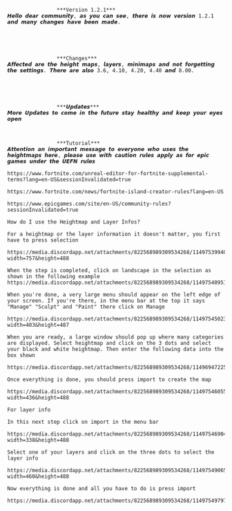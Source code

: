 					***Version 1.2.1***
	𝙃𝙚𝙡𝙡𝙤 𝙙𝙚𝙖𝙧 𝙘𝙤𝙢𝙢𝙪𝙣𝙞𝙩𝙮, 𝙖𝙨 𝙮𝙤𝙪 𝙘𝙖𝙣 𝙨𝙚𝙚, 𝙩𝙝𝙚𝙧𝙚 𝙞𝙨 𝙣𝙤𝙬 𝙫𝙚𝙧𝙨𝙞𝙤𝙣 1.2.1 𝙖𝙣𝙙 𝙢𝙖𝙣𝙮 𝙘𝙝𝙖𝙣𝙜𝙚𝙨 𝙝𝙖𝙫𝙚 𝙗𝙚𝙚𝙣 𝙢𝙖𝙙𝙚.

                                              



					***Changes***
	𝘼𝙛𝙛𝙚𝙘𝙩𝙚𝙙 𝙖𝙧𝙚 𝙩𝙝𝙚 𝙝𝙚𝙞𝙜𝙝𝙩 𝙢𝙖𝙥𝙨, 𝙡𝙖𝙮𝙚𝙧𝙨, 𝙢𝙞𝙣𝙞𝙢𝙖𝙥𝙨 𝙖𝙣𝙙 𝙣𝙤𝙩 𝙛𝙤𝙧𝙜𝙚𝙩𝙩𝙞𝙣𝙜 𝙩𝙝𝙚 𝙨𝙚𝙩𝙩𝙞𝙣𝙜𝙨. 𝙏𝙝𝙚𝙧𝙚 𝙖𝙧𝙚 𝙖𝙡𝙨𝙤 3.6, 4.10, 4.20, 4.40 𝙖𝙣𝙙 8.00.

                                              



 					***𝙐𝙥𝙙𝙖𝙩𝙚𝙨***
	𝙈𝙤𝙧𝙚 𝙐𝙥𝙙𝙖𝙩𝙚𝙨 𝙩𝙤 𝙘𝙤𝙢𝙚 𝙞𝙣 𝙩𝙝𝙚 𝙛𝙪𝙩𝙪𝙧𝙚 𝙨𝙩𝙖𝙮 𝙝𝙚𝙖𝙡𝙩𝙝𝙮 𝙖𝙣𝙙 𝙠𝙚𝙚𝙥 𝙮𝙤𝙪𝙧 𝙚𝙮𝙚𝙨 𝙤𝙥𝙚𝙣



					***Tutorial***
  	𝘼𝙩𝙩𝙚𝙣𝙩𝙞𝙤𝙣 𝙖𝙣 𝙞𝙢𝙥𝙤𝙧𝙩𝙖𝙣𝙩 𝙢𝙚𝙨𝙨𝙖𝙜𝙚 𝙩𝙤 𝙚𝙫𝙚𝙧𝙮𝙤𝙣𝙚 𝙬𝙝𝙤 𝙪𝙨𝙚𝙨 𝙩𝙝𝙚 𝙝𝙚𝙞𝙜𝙝𝙩𝙢𝙖𝙥𝙨 𝙝𝙚𝙧𝙚, 𝙥𝙡𝙚𝙖𝙨𝙚 𝙪𝙨𝙚 𝙬𝙞𝙩𝙝 𝙘𝙖𝙪𝙩𝙞𝙤𝙣 𝙧𝙪𝙡𝙚𝙨 𝙖𝙥𝙥𝙡𝙮 𝙖𝙨 𝙛𝙤𝙧 𝙚𝙥𝙞𝙘 𝙜𝙖𝙢𝙚𝙨 𝙪𝙣𝙙𝙚𝙧 𝙩𝙝𝙚 𝙐𝙀𝙁𝙉 𝙧𝙪𝙡𝙚𝙨

	https://www.fortnite.com/unreal-editor-for-fortnite-supplemental-terms?lang=en-US&sessionInvalidated=true

	https://www.fortnite.com/news/fortnite-island-creator-rules?lang=en-US

	https://www.epicgames.com/site/en-US/community-rules?sessionInvalidated=true

	How do I use the Heightmap and Layer Infos?

	For a heightmap or the layer information it doesn't matter, you first have to press selection

	https://media.discordapp.net/attachments/822568989309534268/1149753994005200976/image.png?width=757&height=488

	When the step is completed, click on landscape in the selection as shown in the following example https://media.discordapp.net/attachments/822568989309534268/1149754095146639422/Unreal_Editor_08.09.2023_19_12_02.png

	When you're done, a very large menu should appear on the left edge of your screen. If you're there, in the menu bar at the top it says "Manage" "Sculpt" and "Paint" there click on Manage

	https://media.discordapp.net/attachments/822568989309534268/1149754502321287268/image.png?width=403&height=487

	When you are ready, a large window should pop up where many categories are displayed. Select heightmap and click on the 3 dots and select your black and white heightmap. Then enter the following data into the box shown

	https://media.discordapp.net/attachments/822568989309534268/1149694722579910847/image.png

	Once everything is done, you should press import to create the map

	https://media.discordapp.net/attachments/822568989309534268/1149754605559877683/image.png?width=436&height=488

	For layer info

	In this next step click on import in the menu bar

	https://media.discordapp.net/attachments/822568989309534268/1149754690431627305/image.png?width=338&height=488

	Select one of your layers and click on the three dots to select the layer info

	https://media.discordapp.net/attachments/822568989309534268/1149754906580877352/image.png?width=460&height=488

	Now everything is done and all you have to do is press import

	https://media.discordapp.net/attachments/822568989309534268/1149754979721166899/image.png
 				
